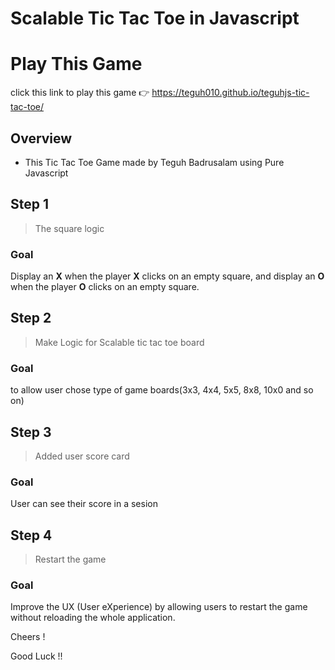 
# Scalable Tic Tac Toe in Javascript

# Play This Game 
click this link to play this game 👉 https://teguh010.github.io/teguhjs-tic-tac-toe/

##  Overview

- This Tic Tac Toe Game made by Teguh Badrusalam using Pure Javascript


##  Step 1

> The square logic

### Goal

Display an **X** when the player **X** clicks on an empty square, and display an **O** when the player **O** clicks on an empty square.

##  Step 2

> Make Logic for Scalable tic tac toe board

### Goal

to allow user chose type of game boards(3x3, 4x4, 5x5, 8x8, 10x0 and so on)

##  Step 3

> Added  user score card 

### Goal

User can see their score in a sesion

##  Step 4

> Restart the game

### Goal

Improve the UX (User eXperience) by allowing users to restart the game without reloading the whole application.


Cheers ! 

Good Luck !!